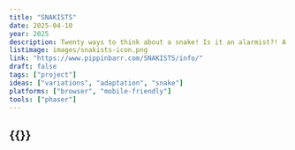 ```yaml
---
title: "SNAKISTS"
date: 2025-04-10
year: 2025
description: Twenty ways to think about a snake! Is it an alarmist?! A nudist?! A conformist?! Crossing tasks off its checklist!? Or just doing the twist!? You get the gist!
listimage: images/snakists-icon.png
link: "https://www.pippinbarr.com/SNAKISTS/info/"
draft: false
tags: ["project"]
ideas: ["variations", "adaptation", "snake"]
platforms: ["browser", "mobile-friendly"]
tools: ["phaser"]
---
```


## {{<param title >}}
